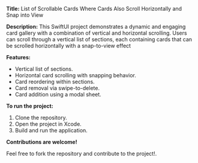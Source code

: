 
**Title:** List of Scrollable Cards Where Cards Also Scroll Horizontally and Snap into View

**Description:** This SwiftUI project demonstrates a dynamic and engaging card gallery with a combination of vertical and horizontal scrolling. Users can scroll through a vertical list of sections, each containing cards that can be scrolled horizontally with a snap-to-view effect

**Features:**

* Vertical list of sections.
* Horizontal card scrolling with snapping behavior.
* Card reordering within sections.
* Card removal via swipe-to-delete.
* Card addition using a modal sheet.

**To run the project:**

1. Clone the repository.
2. Open the project in Xcode.
3. Build and run the application.

**Contributions are welcome!**

Feel free to fork the repository and contribute to the project!.  

